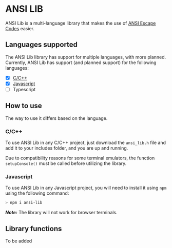 ANSI LIB
=========

ANSI Lib is a multi-language library that makes the use of
[ANSI Escape Codes](https://en.wikipedia.org/wiki/ANSI_escape_code) easier.

## Languages supported

The ANSI Lib library has support for multiple languages, with more planned.
Currently, ANSI Lib has support (and planned support) for the following languages:

- [x] [C/C++](https://github.com/Constantin-Alexandru/ANSI-Library/tree/C-library)
- [x] [Javascript](https://github.com/Constantin-Alexandru/ANSI-Library/tree/JS-library)
- [ ] Typescript

## How to use

The way to use it differs based on the language.

### C/C++

To use ANSI Lib in any C/C++ project, just download the `ansi_lib.h` file and
add it to your includes folder, and you are up and running.

Due to compatibility reasons for some terminal emulators, the function `setupConsole()`
must be called before utilizing the library.

### Javascript

To use ANSI Lib in any Javascript project, you will need to install it using `npm`
using the following command:

```bash
> npm i ansi-lib
```

***Note:*** The library will not work for browser terminals.

## Library functions

<!-- TODO: TO ADD THE DOCUMENTATION -->

To be added
